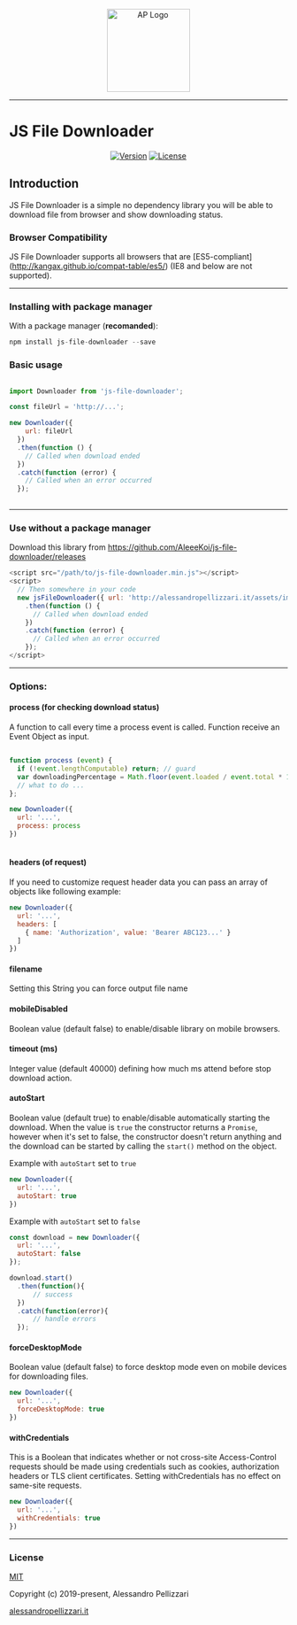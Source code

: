 <p align="center">
  <a href="http://alessandropellizzari.it" target="_blank" rel="noopener noreferrer">
    <img height="150" src="http://alessandropellizzari.it/github/alessandro_pellizzari.png" alt="AP Logo" />
  </a>
</p>

---

# JS File Downloader

<p align="center">
  <a href="https://www.npmjs.com/package/js-file-downloader"><img src="https://img.shields.io/npm/v/js-file-downloader.svg" alt="Version"></a>
  <a href="https://www.npmjs.com/package/js-file-downloader"><img src="https://img.shields.io/npm/l/js-file-downloader.svg" alt="License"></a>
</p>

## Introduction

JS File Downloader is a simple no dependency library you will be able to download file from browser and show downloading status.

### Browser Compatibility

JS File Downloader supports all browsers that are [ES5-compliant] (http://kangax.github.io/compat-table/es5/) (IE8 and below are not supported).

---

### Installing with package manager

With a package manager (**recomanded**): 
```js
npm install js-file-downloader --save 
```

### Basic usage

```js

import Downloader from 'js-file-downloader';

const fileUrl = 'http://...';

new Downloader({ 
    url: fileUrl
  })
  .then(function () {
    // Called when download ended
  })
  .catch(function (error) {
    // Called when an error occurred
  });
  
```

---

### Use without a package manager
Download this library from https://github.com/AleeeKoi/js-file-downloader/releases
```js
<script src="/path/to/js-file-downloader.min.js"></script>
<script>
  // Then somewhere in your code
  new jsFileDownloader({ url: 'http://alessandropellizzari.it/assets/img/og-image.jpg' })
    .then(function () {
      // Called when download ended
    })
    .catch(function (error) {
      // Called when an error occurred
    });
</script>
```

---


### Options:

#### process (for checking download status)
A function to call every time a process event is called. Function receive an Event Object as input.

```js

function process (event) {
  if (!event.lengthComputable) return; // guard
  var downloadingPercentage = Math.floor(event.loaded / event.total * 100);
  // what to do ...
};

new Downloader({ 
  url: '...',
  process: process
})
  
```

#### headers (of request)
If you need to customize request header data you can pass an array of objects like following example:

```js
new Downloader({ 
  url: '...',
  headers: [
    { name: 'Authorization', value: 'Bearer ABC123...' }
  ]
})
```

#### filename
Setting this String you can force output file name

#### mobileDisabled
Boolean value (default false) to enable/disable library on mobile browsers.

#### timeout (ms)
Integer value (default 40000) defining how much ms attend before stop download action.

#### autoStart
Boolean value (default true) to enable/disable automatically starting the download. When the value is `true` the constructor returns a `Promise`, however when it's set to false, the constructor doesn't return anything and the download can be started by calling the `start()` method on the object.

Example with `autoStart` set to `true`
```js
new Downloader({ 
  url: '...',
  autoStart: true
})
```

Example with `autoStart` set to `false`
```js
const download = new Downloader({ 
  url: '...',
  autoStart: false
});

download.start()
  .then(function(){
      // success 
  })
  .catch(function(error){
      // handle errors
  });
```

#### forceDesktopMode
Boolean value (default false) to force desktop mode even on mobile devices for downloading files.
```js
new Downloader({ 
  url: '...',
  forceDesktopMode: true
})
```

#### withCredentials
This is a Boolean that indicates whether or not cross-site Access-Control requests should be made using credentials such as cookies, authorization headers or TLS client certificates. Setting withCredentials has no effect on same-site requests.
```js
new Downloader({ 
  url: '...',
  withCredentials: true
})
```
--- 

### License

[MIT](http://opensource.org/licenses/MIT)

Copyright (c) 2019-present, Alessandro Pellizzari

[alessandropellizzari.it](http://www.alessandropellizzari.it)
